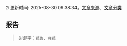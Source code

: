 :alarm_clock: 更新时间: 2025-08-30 09:38:34。[文章来源](/README.md)、[文章分类](/TAGS.md)

## 报告


> 关键字：`报告`、`月报`



